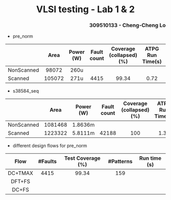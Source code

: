 <h1 align=center> VLSI testing - Lab 1 & 2 </h1>

<h3 align="right"> 309510133 - Cheng-Cheng Lo </h3>

* pre_norm

|            |  Area  | Power (W) | Fault count | Coverage (collapsed) (%) | ATPG Run Time(s) | Pattern |
| ---------- | :----: | :-------: | :---------: | :----------------------: | :--------------: | :-----: |
| NonScanned | 98072  |   260u    |             |                          |                  |         |
| Scanned    | 105072 |   271u    |    4415     |          99.34           |       0.72       |   159   |

* s38584_seq

|            |  Area   | Power (W) | Fault count | Coverage (collapsed) (%) | ATPG Run Time(s) | Pattern |
| ---------- | :-----: | :-------: | :---------: | :----------------------: | :--------------: | :-----: |
| NonScanned | 1081468 |  1.8636m  |             |                          |                  |         |
| Scanned    | 1223322 |  5.8111m  |    42188    |           100            |       1.32       |   136   |

* different design flows for pre_norm

|  Flow   | \#Faults | Test Coverage (%) | \#Patterns | Run time (s) |
| :-----: | :------: | :---------------: | :--------: | :----------: |
| DC+TMAX |   4415   |       99.34       |    159     |              |
| DFT+FS  |          |                   |            |              |
|  DC+FS  |          |                   |            |              |


